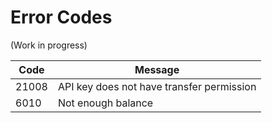 # Error Codes

(Work in progress)

Code  | Message 
----- | -----------------------------------
21008 | API key does not have transfer permission
6010  | Not enough balance

